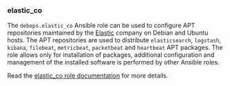 ### elastic_co

The `debops.elastic_co` Ansible role can be used to configure APT
repositories maintained by the [Elastic](https://www.elastic.co/about)
company on Debian and Ubuntu hosts. The APT repositories are used to
distribute `elasticsearch`, `logstash`, `kibana`, `filebeat`,
`metricbeat`, `packetbeat` and `heartbeat` APT packages. The role allows
only for installation of packages, additional configuration and
management of the installed software is performed by other Ansible
roles.

Read the [elastic_co role documentation](https://docs.debops.org/en/stable-3.2/ansible/roles/elastic_co/) for more details.
